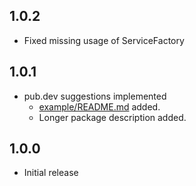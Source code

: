 ## 1.0.2
- Fixed missing usage of ServiceFactory<T>

## 1.0.1

- pub.dev suggestions implemented
  - [example/README.md](example/README.md) added.
  - Longer package description added.

## 1.0.0

- Initial release